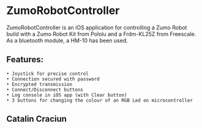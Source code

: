ZumoRobotController
===================

ZumoRobotController is an iOS application for controlling a Zumo Robot build with a Zumo Robot Kit from Pololu and a Frdm-KL25Z from Freescale. As a bluetooth module, a HM-10 has been used.

Features:
---------
	• Joystick for precise control
	• Connection secured with password
	• Encrypted transmission
	• Connect/Disconnect buttons
	• Log console in iOS app (with Clear button)
	• 3 buttons for changing the colour of an RGB Led on microcontroller


Catalin Craciun
---------------
